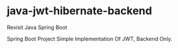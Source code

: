 # java-jwt-hibernate-backend
Revisit Java Spring Boot

Spring Boot Project
Simple Implementation Of JWT, Backend Only.
